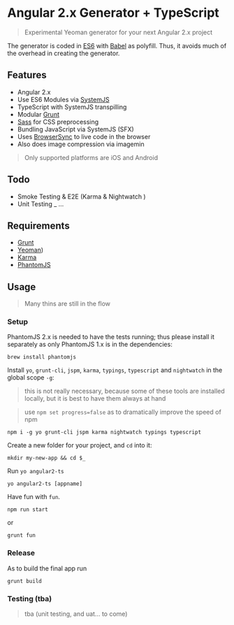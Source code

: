 # Angular 2.x Generator + TypeScript

> Experimental Yeoman generator for your next Angular 2.x project

The generator is coded in [ES6](https://github.com/lukehoban/es6features) with [Babel](https://babeljs.io/) as polyfill. Thus, it avoids much of the overhead in creating the generator.

## Features
- Angular 2.x
- Use ES6 Modules via [SystemJS](https://github.com/systemjs/systemjs)
- TypeScript with SystemJS transpilling
- Modular [Grunt](http://gruntjs.com/)
- [Sass](http://sass-lang.com/) for CSS preprocessing
- Bundling JavaScript via SystemJS (SFX)
- Uses [BrowserSync](https://www.browsersync.io/) to live code in the browser
- Also does image compression via imagemin

> Only supported platforms are iOS and Android

## Todo
- Smoke Testing & E2E (Karma & Nightwatch )
- Unit Testing
_ ...

## Requirements

- [Grunt](http://gruntjs.com)
- [Yeoman](http://yeoman.io))
- [Karma](http://karma-runner.github.io)
- [PhantomJS](http://phantomjs.org)

## Usage

> Many thins are still in the flow

### Setup

PhantomJS 2.x is needed to have the tests running; thus please install it separately as only PhantomJS 1.x is in the dependencies:

```
brew install phantomjs
```

Install `yo`, `grunt-cli`, `jspm`, `karma`, `typings`, `typescript` and `nightwatch` in the global scope `-g`:

> this is not really necessary, because some of these tools are installed locally, but it is best to have them always at hand

> use `npm set progress=false` as to dramatically improve the speed of npm

```
npm i -g yo grunt-cli jspm karma nightwatch typings typescript
```

Create a new folder for your project, and `cd` into it:

```
mkdir my-new-app && cd $_
```

Run `yo angular2-ts`

```
yo angular2-ts [appname]
```

Have fun with `fun`.

```
npm run start
```

or

```
grunt fun
```

### Release

As to build the final app run

```
grunt build
```

### Testing (tba)

> tba (unit testing, and uat... to come)
